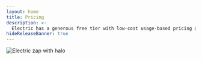 ```yaml
---
layout: home
title: Pricing
description: >-
  Electric has a generous free tier with low-cost usage-based pricing and additional support for teams that need to ship faster.
hideReleaseBanner: true
---
```


<script setup>
import Section from './src/components/home/Section.vue'
import PricingCard from './src/components/pricing/PricingCard.vue'
import { data as pricing } from './data/pricing.data.ts'
</script>

<p class="intro-zap-container">
  <img src="/img/home/zap-with-halo.svg"
      alt="Electric zap with halo"
      class="intro-zap"
  />
</p>

<Section :actions="[]">
  <template #title>
    Scalable pricing for
    <span class="no-wrap">teams of all sizes</span>
  </template>
  <template #tagline>
    <a href="/product/cloud">Electric Cloud</a> has a generous free tier with scalable,
    <span class="no-wrap">usage-based</span> <span class="no-wrap">pricing-tiers</span> and <span class="no-wrap-lg">additional support to get</span> <span class="no-wrap">teams into</span> <span class="no-wrap">production faster</span>.
  </template>
  <div class="pricing-grid">
    <!-- Main Pricing Tiers -->
    <PricingCard
      v-for="tier in pricing.tiers"
      :key="tier.slug"
      :name="tier.name"
      :price="tier.price"
      :period="tier.period"
      :operations="tier.operations"
      :shapes="tier.shapes"
      :sources="tier.sources"
      :gbProcessed="tier.gbProcessed"
      :featuresLabel="tier.featuresLabel"
      :features="tier.features"
      :contactNote="tier.contactNote"
      :ctaText="tier.ctaText"
      :ctaHref="tier.ctaHref"
      :ctaTheme="tier.ctaTheme"
    />
    <!-- Divider -->
    <div class="pricing-divider"></div>
    <!-- Accelerate Service -->
    <PricingCard
      v-for="service in pricing.services"
      :key="service.slug"
      :name="service.name"
      :price="service.price"
      :period="service.period"
      :proposition="service.proposition"
      :description="service.description"
      :features="service.features"
      :ctaText="service.ctaText"
      :ctaHref="service.ctaHref"
      :ctaTheme="service.ctaTheme"
      priceColor="ddn"
    />
  </div>
</Section>

<style scoped>
.pricing-grid {
  margin: 40px 0 40px;
  display: grid;
  grid-template-columns: 1fr 1fr 1fr 2px 1fr;
  gap: 24px;
  align-items: start;
}

.pricing-divider {
  width: 0.5px;
  margin: 8px 0;
  background: rgba(255, 255, 255, 0.1);
  justify-self: center;
  align-self: stretch;
}

/* Responsive Design */
@media (max-width: 1149px) and (min-width: 806px) {
  .pricing-grid {
    grid-template-columns: 1fr 1fr 1fr;
    gap: 24px;
  }
  
  .pricing-divider {
    display: none;
  }
  
  .pricing-card:has(.service-content) {
    grid-column: 1 / -1;
  }
}

@media (max-width: 805px) and (min-width: 530px) {
  .pricing-grid {
    grid-template-columns: 1fr 1fr;
    gap: 22px;
  }
  
  .pricing-divider {
    display: none;
  }
}

@media (max-width: 529px) {
  .pricing-grid {
    grid-template-columns: 1fr;
    gap: 24px;
  }

  .pricing-divider {
    display: none;
  }
  
  .pricing-card:has(.service-content) {
    grid-column: 1;
    margin-top: 0;
  }
}
</style>
